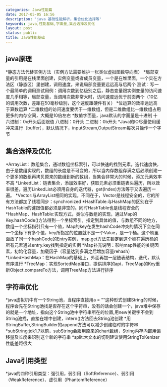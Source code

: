 ```yaml
---
categories: Java性能篇
date: 2017-05-05 16:56
description: 'java 基础性能解析，集合优化选择等'
keywords: java,性能基础,字面量,集合选择及优化
layout: post
status: public
title: Java性能基础
---
```


## java原理
*静态方法代替实例方法（实例方法需要维护一张类似虚拟函数导向表）
*局部变量的引用是在栈里面创建，实例变量或者成员变量，一个是在堆里面，一个实在方法区（静态区）里创建，调用速度，来说局部变量要远远高与后两个
测试：写一个最简单的调用测试用例：调用次数到亿级别之后，静态变量跟实例变量的访问速度几乎相等，局部变量，当调用次数非常大时，访问速度远优于前面两个（10亿的调用次数，差距在50毫秒级别，这个速度跟硬件有关）
*位运算的效率远远高于算数运算
*二维数组的访问速度要优于一维数组，但是二维数组比一维数组占用更多的内存空间，大概是10倍左右
*数值字面量，java默认的字面量是十进制
    十六进制：0x开头后面跟值
    八进制：0开头
    二进制：0b开头
*Java的IO尽量使用缓冲来进行（buffer），默认情况下，inputStream,OutputStream每次只操作一个字节

## 集合选择及优化
*ArrayList：数组集合，通过数组坐标索引，可以快速的找到元素，迭代速度快，由于是数组实现的，数组的长度是不可变的，所以当内存数组存满之后必须创建一个更多的数组再拷贝原来的数组到新的数组，当集合非常大的时候，添加元素效率不高
*LinkedList：链表集合，添加效率好，获取元素必须重链表头遍历，所以效率很差，遍历LinkedList必须用自身的迭代器，get(Index)方法等于又去遍历一遍。
*Vector:与ArrayList相同的实现，不同在于，Vector是线程安全的，它的所有方法都加了线程同步：synchronized
*HashTable:与HashMap的区别在于HashTable的键跟值都必须是非空的。同时HashTable也是线程安全的
*HashMap、HashTable:实现方式，类似与数组的实现，通过Map的Key.hashCode()方法得到一个坐标索引，指定到具体的值，与数组不同的地方，数组一个坐标指引只有一个值，Map的key在发生hashCode冲突的情况下会在同一个坐标下有多个值，key所指定的位置就不是一个Value，是一个桶。这个桶里面放了同一个hashCode的Entry实例，map.get方法先锁定到这个桶在遍历桶的所有元素通过entry.key找到指定的实例
*Map补充说明：影响map性能的关键因素，初始化容量，加载因子（容量达到多满之后增加容量rehash）
*LinkedHashMap：在HashMap的基础上，外面再加一层链表结构，迭代，默认有序进行
*TreeMap：实现SortedMap接口，提供排序的api，TreeMap的Key重新Object.compareTo方法，调用TreeMap方法进行排序

## 字符串优化
*java虚拟机中有一个String池，当程序直接用a = ""这种形式创建String的时候，程序会先在String池找是否存在这个字符串，没有的话会创建一个，java堆中保存的就是一个地址，指向这个String池中字符串所在的位置,用new关键字不会到String池找，直接在堆中创建，intern()方法回去String池创建
*用StringBuffer,StringBuilder的append方法可以减少创建临时的字符串
*subString:jdk1.7以前，subString会服用原来的chart数组，String内存内部用偏移量及长度来识别这个新的字符串
*split:大文本的切割建议使用StringToKenizer性能差距很大

## Java引用类型
*java的四种引用类型：强引用，弱引用（SoftReference）、弱引用（WeakReference）、虚引用（PhantomReference）

